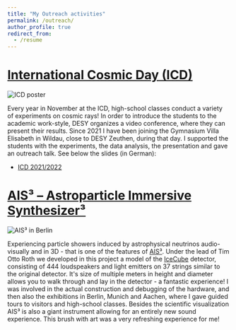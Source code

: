 ```yaml
---
title: "My Outreach activities"
permalink: /outreach/
author_profile: true
redirect_from:
  - /resume
---
```


# [International Cosmic Day (ICD)](https://icd.desy.de/)

![ICD poster](https://maklinger.github.io/files/outreach/ICD_picture.png)

Every year in November at the ICD, high-school classes conduct a variety of experiments on cosmic rays! In order to introduce the students to the academic work-style, DESY organizes a video conference, where they can present their results.
Since 2021 I have been joining the Gymnasium Villa Elisabeth in Wildau, close to DESY Zeuthen, during that day. I supported the students with the experiments, the data analysis, the presentation and gave an outreach talk. See below the slides (in German):

* [ICD 2021/2022](https://maklinger.github.io/files/outreach/ICD_2021_2022_2023_Klinger_Wildau.pdf)



# [AIS³ – Astroparticle Immersive Synthesizer³](https://www.imachination.net/ais3/index_d.php)

![AIS³ in Berlin](https://maklinger.github.io/files/outreach/AIS3_Berlin.JPG)

Experiencing particle showers induced by astrophysical neutrinos audio-visually and in 3D - that is one of the features of [AIS³](https://www.imachination.net/ais3/index_d.php). Under the lead of Tim Otto Roth we developed in this project a model of the [IceCube](https://icecube.wisc.edu/) detector, consisting of 444 loudspeakers and light emitters on 37 strings similar to the original detector. It's size of multiple meters in height and diameter allows you to walk through and lay in the detector - a fantastic experience!
I was involved in the actual construction and debugging of the hardware, and then also the exhibitions in Berlin, Munich and Aachen, where I gave guided tours to visitors and high-school classes. 
Besides the scientific visualization AIS³ is also a giant instrument allowing for an entirely new sound experience. This brush with art was a very refreshing experience for me!
